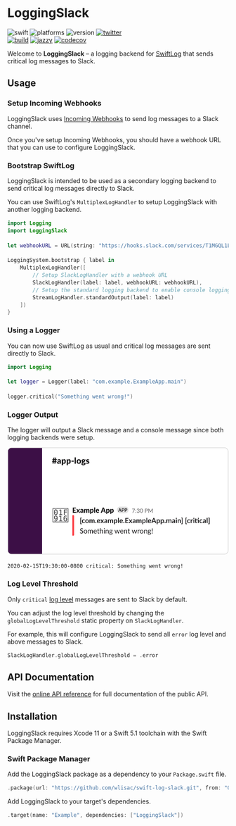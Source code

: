 # LoggingSlack

![swift](https://img.shields.io/badge/Swift-5.1-orange.svg)
![platforms](https://img.shields.io/badge/platforms-macOS%20%7C%20Linux%20%7C%20iOS%20%7C%20tvOS%20%7C%20watchOS-lightgrey.svg)
![version](https://img.shields.io/badge/version-0.1.0-blue.svg)
[![twitter](https://img.shields.io/badge/twitter-@wlisac-blue.svg)](https://twitter.com/wlisac)
<br>
[![build](https://travis-ci.com/wlisac/swift-log-slack.svg?branch=master)](https://travis-ci.com/wlisac/swift-log-slack)
[![jazzy](https://raw.githubusercontent.com/wlisac/swift-log-slack/gh-pages/badge.svg?sanitize=true)](https://wlisac.github.io/swift-log-slack/Structs/SlackLogHandler.html)
[![codecov](https://img.shields.io/codecov/c/github/wlisac/swift-log-slack)](https://codecov.io/gh/wlisac/swift-log-slack)

Welcome to **LoggingSlack** – a logging backend for [SwiftLog](https://github.com/apple/swift-log) that sends critical log messages to Slack.

## Usage

### Setup Incoming Webhooks

LoggingSlack uses [Incoming Webhooks](https://slack.com/apps/A0F7XDUAZ-incoming-webhooks) to send log messages to a Slack channel.

Once you've setup Incoming Webhooks, you should have a webhook URL that you can use to configure LoggingSlack.

### Bootstrap SwiftLog
LoggingSlack is intended to be used as a secondary logging backend to send critical log messages directly to Slack.

You can use SwiftLog's `MultiplexLogHandler` to setup LoggingSlack with another logging backend.

```swift
import Logging
import LoggingSlack

let webhookURL = URL(string: "https://hooks.slack.com/services/T1MGQL1L8/RM2LE5QLF/YH036NhldqitdR1lVd5NLS6z")!

LoggingSystem.bootstrap { label in
    MultiplexLogHandler([
        // Setup SlackLogHandler with a webhook URL 
        SlackLogHandler(label: label, webhookURL: webhookURL),
        // Setup the standard logging backend to enable console logging
        StreamLogHandler.standardOutput(label: label)
    ])
}
```

### Using a Logger

You can now use SwiftLog as usual and critical log messages are sent directly to Slack.

```swift
import Logging

let logger = Logger(label: "com.example.ExampleApp.main")

logger.critical("Something went wrong!")
```

### Logger Output

The logger will output a Slack message and a console message since both logging backends were setup.

<img src="Assets/message-output.svg">

```plain
2020-02-15T19:30:00-0800 critical: Something went wrong!
```

### Log Level Threshold

Only `critical` [log level](https://github.com/apple/swift-log#log-levels) messages are sent to Slack by default.

You can adjust the log level threshold by changing the `globalLogLevelThreshold` static property on `SlackLogHandler`.

For example, this will configure LoggingSlack to send all `error` log level and above messages to Slack.

```swift
SlackLogHandler.globalLogLevelThreshold = .error
```

## API Documentation

Visit the [online API reference](https://wlisac.github.io/swift-log-slack/Structs/SlackLogHandler.html) for full documentation of the public API.

## Installation

LoggingSlack requires Xcode 11 or a Swift 5.1 toolchain with the Swift Package Manager. 

### Swift Package Manager

Add the LoggingSlack package as a dependency to your `Package.swift` file.

```swift
.package(url: "https://github.com/wlisac/swift-log-slack.git", from: "0.1.0")
```

Add LoggingSlack to your target's dependencies.

```swift
.target(name: "Example", dependencies: ["LoggingSlack"])
```
